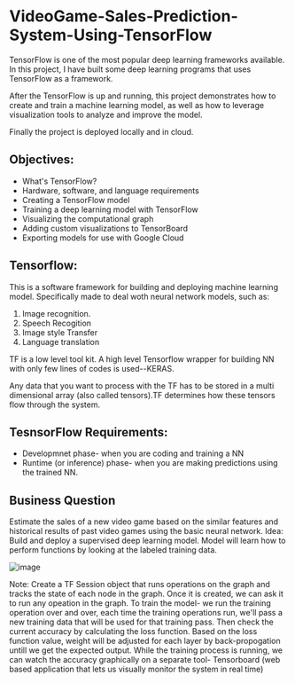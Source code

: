# VideoGame-Sales-Prediction-System-Using-TensorFlow
TensorFlow is one of the most popular deep learning frameworks available. In this project, I have built some deep learning programs that uses TensorFlow as a framework.

After the TensorFlow is up and running, this project demonstrates how to create and train a machine learning model, as well as how to leverage visualization tools to analyze and improve the model.

Finally the project is deployed locally and in cloud.

## Objectives:
* What's TensorFlow?
* Hardware, software, and language requirements
* Creating a TensorFlow model
* Training a deep learning model with TensorFlow
* Visualizing the computational graph
* Adding custom visualizations to TensorBoard
* Exporting models for use with Google Cloud


## Tensorflow:

This is a software framework for building and deploying machine learning model. Specifically made to deal woth neural network models, such as:
1. Image recognition.
2. Speech Recogition
3. Image style Transfer
4. Language translation

TF is a low level tool kit. A high level Tensorflow wrapper for building NN with only few lines of codes is used--KERAS. 

Any data that you want to process with the TF has to be stored in a multi dimensional array (also called tensors).TF determines how these tensors flow through the system. 

## TesnsorFlow Requirements:

* Developmnet phase- when you are coding and training a NN
* Runtime (or inference) phase- when you are making predictions using the trained NN.

## Business Question

Estimate the sales of a new video game based on the similar features and historical results of past video games using the basic neural network.
Idea: Build and deploy a supervised deep learning model. Model will learn how to perform functions by looking at the labeled training data.

![image](https://user-images.githubusercontent.com/54689111/82715717-6b59d980-9c62-11ea-84e8-2932e77e9018.png)

Note: Create a TF Session object that runs operations on the graph and tracks the state of each node in the graph. Once it is created, we can ask it to run any opeation in the graph. To train the model- we run the training operation over and over, each time the training operations run, we'll pass a new training data that will be used for that training pass. Then check the current accuracy by calculating the loss function. Based on the loss function value, weight will be adjusted for each layer by back-propogation untill we get the expected output. While the training process is running, we can watch the accuracy graphically on a separate tool- Tensorboard (web based application that lets us visually monitor the system in real time)
